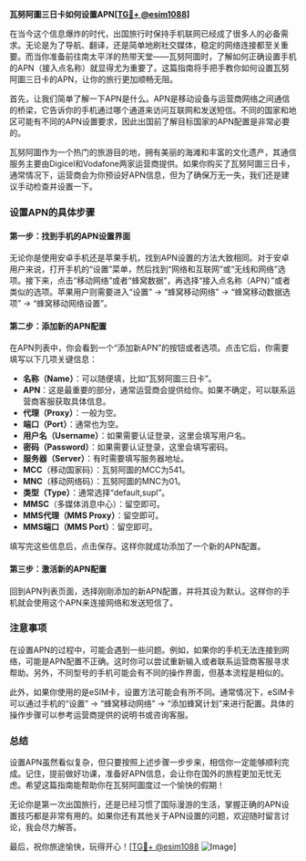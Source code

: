 **瓦努阿圖三日卡如何设置APN[[TG💪+ @esim1088](https://t.me/s/esim1088)]**

在当今这个信息爆炸的时代，出国旅行时保持手机联网已经成了很多人的必备需求。无论是为了导航、翻译，还是简单地刷社交媒体，稳定的网络连接都至关重要。而当你准备前往南太平洋的热带天堂——瓦努阿圖时，了解如何正确设置手机的APN（接入点名称）就显得尤为重要了。这篇指南将手把手教你如何设置瓦努阿圖三日卡的APN，让你的旅行更加顺畅无阻。

首先，让我们简单了解一下APN是什么。APN是移动设备与运营商网络之间通信的桥梁，它告诉你的手机通过哪个通道来访问互联网和发送短信。不同的国家和地区可能有不同的APN设置要求，因此出国前了解目标国家的APN配置是非常必要的。

瓦努阿圖作为一个热门的旅游目的地，拥有美丽的海滩和丰富的文化遗产，其通信服务主要由Digicel和Vodafone两家运营商提供。如果你购买了瓦努阿圖三日卡，通常情况下，运营商会为你预设好APN信息，但为了确保万无一失，我们还是建议手动检查并设置一下。

### 设置APN的具体步骤

#### 第一步：找到手机的APN设置界面

无论你是使用安卓手机还是苹果手机，找到APN设置的方法大致相同。对于安卓用户来说，打开手机的“设置”菜单，然后找到“网络和互联网”或“无线和网络”选项。接下来，点击“移动网络”或者“蜂窝数据”，再选择“接入点名称（APN）”或者类似的选项。苹果用户则需要进入“设置” -> “蜂窝移动网络” -> “蜂窝移动数据选项” -> “蜂窝移动网络设置”。

#### 第二步：添加新的APN配置

在APN列表中，你会看到一个“添加新APN”的按钮或者选项。点击它后，你需要填写以下几项关键信息：

- **名称（Name）**：可以随便填，比如“瓦努阿圖三日卡”。
- **APN**：这是最重要的部分，通常运营商会提供给你。如果不确定，可以联系运营商客服获取具体信息。
- **代理（Proxy）**：一般为空。
- **端口（Port）**：通常也为空。
- **用户名（Username）**：如果需要认证登录，这里会填写用户名。
- **密码（Password）**：如果需要认证登录，这里会填写密码。
- **服务器（Server）**：有时需要填写服务器地址。
- **MCC**（移动国家码）：瓦努阿圖的MCC为541。
- **MNC**（移动网络码）：瓦努阿圖的MNC为01。
- **类型（Type）**：通常选择“default,supl”。
- **MMSC**（多媒体消息中心）：留空即可。
- **MMS代理（MMS Proxy）**：留空即可。
- **MMS端口（MMS Port）**：留空即可。

填写完这些信息后，点击保存。这样你就成功添加了一个新的APN配置。

#### 第三步：激活新的APN配置

回到APN列表页面，选择刚刚添加的新APN配置，并将其设为默认。这样你的手机就会使用这个APN来连接网络和发送短信了。

### 注意事项

在设置APN的过程中，可能会遇到一些问题。例如，如果你的手机无法连接到网络，可能是APN配置不正确。这时你可以尝试重新输入或者联系运营商客服寻求帮助。另外，不同型号的手机可能会有不同的操作界面，但基本流程是相似的。

此外，如果你使用的是eSIM卡，设置方法可能会有所不同。通常情况下，eSIM卡可以通过手机的“设置” -> “蜂窝移动网络” -> “添加蜂窝计划”来进行配置。具体的操作步骤可以参考运营商提供的说明书或咨询客服。

### 总结

设置APN虽然看似复杂，但只要按照上述步骤一步步来，相信你一定能够顺利完成。记住，提前做好功课，准备好APN信息，会让你在国外的旅程更加无忧无虑。希望这篇指南能帮助你在瓦努阿圖度过一个愉快的假期！

无论你是第一次出国旅行，还是已经习惯了国际漫游的生活，掌握正确的APN设置技巧都是非常有用的。如果你还有其他关于APN设置的问题，欢迎随时留言讨论，我会尽力解答。

最后，祝你旅途愉快，玩得开心！[[TG💪+ @esim1088](https://t.me/s/esim1088) ![Image](https://i.postimg.cc/4NQfJmqS/Snipaste-2025-05-13-00-14-12.png)]